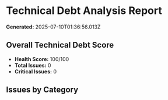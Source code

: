 # Technical Debt Analysis Report

**Generated:** 2025-07-10T01:36:56.013Z

## Overall Technical Debt Score

- **Health Score:** 100/100
- **Total Issues:** 0
- **Critical Issues:** 0

## Issues by Category

